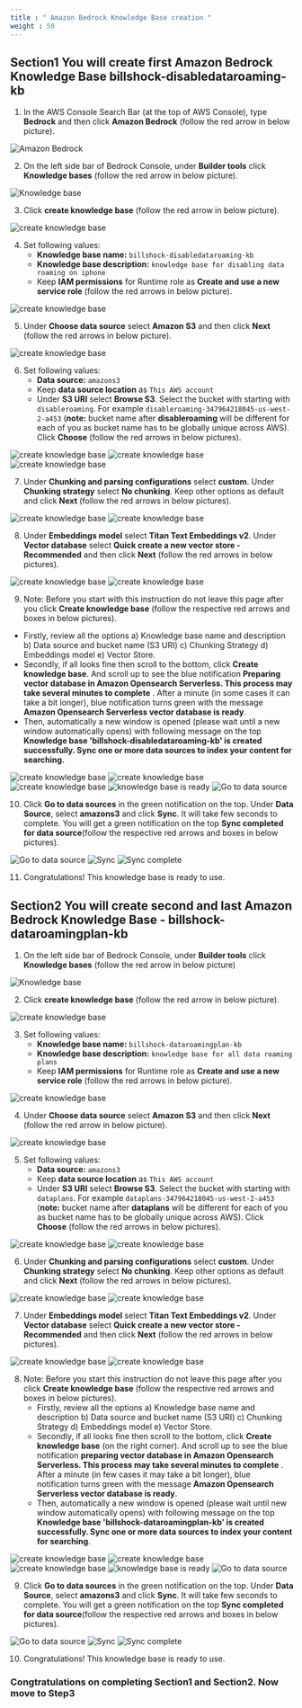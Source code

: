 ```yaml
---
title : " Amazon Bedrock Knowledge Base creation "
weight : 50
---
```

## Section1 You will create first Amazon Bedrock Knowledge Base **billshock-disabledataroaming-kb**

1. In the AWS Console Search Bar (at the top of AWS Console), type **Bedrock** and then click **Amazon Bedrock** (follow the red arrow in below picture).

![Amazon Bedrock](/static/module2images/br.png)

2. On the left side bar of Bedrock Console, under **Builder tools** click **Knowledge bases** (follow the red arrow in below picture).

![Knowledge base](/static/module2images/kb.png)

3. Click **create knowledge base** (follow the red arrow in below picture).

![create knowledge base](/static/module2images/createkb.png)

4. Set following values: 
   - **Knowledge base name:** `billshock-disabledataroaming-kb`
   - **Knowledge base description:** `knowledge base for disabling data roaming on iphone`
   - Keep **IAM permissions** for Runtime role as **Create and use a new service role** (follow the red arrows in below picture). 

![create knowledge base](/static/module2images/bsp11.png)

5. Under **Choose data source** select **Amazon S3** and then click **Next** (follow the red arrows in below picture).

![create knowledge base](/static/module2images/bsp12.png)

6. Set following values:
   - **Data source:** `amazons3` 
   - Keep **data source location** as `This AWS account`
   - Under **S3 URI** select **Browse S3**. Select the bucket with starting with `disableroaming`. For example `disableroaming-347964218045-us-west-2-a453` (**note:** bucket name after **disableroaming** will be different for each of you as bucket name has to be globally unique across AWS). Click **Choose** (follow the red arrows in below pictures).

![create knowledge base](/static/module2images/bsp13.png)
![create knowledge base](/static/module2images/bsp67.png)
![create knowledge base](/static/module2images/bsp68.png)

7. Under **Chunking and parsing configurations** select **custom**. Under **Chunking strategy** select **No chunking**. Keep other options as default and click **Next** (follow the red arrows in below pictures).

![create knowledge base](/static/module2images/chunk.png)
![create knowledge base](/static/module2images/chunk1.png)

8. Under **Embeddings model** select **Titan Text Embeddings v2**. Under **Vector database** select **Quick create a new vector store - Recommended** and then click **Next** (follow the red arrows in below pictures).

![create knowledge base](/static/module2images/embed.png)
![create knowledge base](/static/module2images/vectorstore.png)

9. Note: Before you start with this instruction do not leave this page after you click **Create knowledge base** (follow the respective red arrows and boxes in below pictures). 
 - Firstly, review all the options a) Knowledge base name and description b) Data source and bucket name (S3 URI) c) Chunking Strategy d) Embeddings model e) Vector Store. 
 - Secondly, if all looks fine then scroll to the bottom, click **Create knowledge base**. And scroll up to see the blue notification **Preparing vector database in Amazon Opensearch Serverless. This process may take several minutes to complete** . After a minute (in some  cases it can take a bit longer), blue notification turns green with the message **Amazon Opensearch Serverless vector database is ready**. 
 - Then, automatically a new window is opened (please wait until a new window automatically opens) with following message on the top **Knowledge base 'billshock-disabledataroaming-kb' is created successfully. Sync one or more data sources to index your content for searching.** 

![create knowledge base](/static/module2images/bsp15.png)
![create knowledge base](/static/module2images/bsp69.png)
![create knowledge base](/static/module2images/bsp17.png)
![knowledge base is ready](/static/module2images/bsp18.png)
![Go to data source](/static/module2images/bsp19.png)

10. Click **Go to data sources** in the green notification on the top. Under **Data Source**, select **amazons3** and click **Sync**. It will take few seconds to complete. You will get a green notification on the top **Sync completed for data source**(follow the respective red arrows and boxes in below pictures). 

![Go to data source](/static/module2images/bsp19.png)
![Sync](/static/module2images/bsp20.png)
![Sync complete](/static/module2images/bsp21.png)

11. Congratulations! This knowledge base is ready to use.

## Section2 You will create second and last Amazon Bedrock Knowledge Base - **billshock-dataroamingplan-kb**

1. On the left side bar of Bedrock Console, under **Builder tools** click **Knowledge bases** (follow the red arrow in below picture)

![Knowledge base](/static/module2images/kb.png)

2. Click **create knowledge base** (follow the red arrow in below picture). 

![create knowledge base](/static/module2images/createkb.png)

3. Set following values: 
   - **Knowledge base name:** `billshock-dataroamingplan-kb`
   - **Knowledge base description:** `knowledge base for all data roaming plans`
   - Keep **IAM permissions** for Runtime role as **Create and use a new service role** (follow the red arrows in below picture).

![create knowledge base](/static/module2images/bsp30.png)

4. Under **Choose data source** select **Amazon S3** and then click **Next** (follow the red arrow in below picture).

![create knowledge base](/static/module2images/bsp12.png)

5. Set following values:
   - **Data source:** `amazons3`
   - Keep **data source location** as `This AWS account`
   - Under **S3 URI** select **Browse S3**. Select the bucket with starting with `dataplans`. For example `dataplans-347964218045-us-west-2-a453` (**note:** bucket name after **dataplans** will be different for each of you as bucket name has to be globally unique across AWS). Click **Choose** (follow the red arrows in below pictures).

![create knowledge base](/static/module2images/bsp32.png)
![create knowledge base](/static/module2images/bsp71.png)

6. Under **Chunking and parsing configurations** select **custom**. Under **Chunking strategy** select **No chunking**. Keep other options as default and click **Next** (follow the red arrows in below pictures).

![create knowledge base](/static/module2images/chunk.png)
![create knowledge base](/static/module2images/chunk1.png)

7. Under **Embeddings model** select **Titan Text Embeddings v2**. Under **Vector database** select **Quick create a new vector store - Recommended** and then click **Next** (follow the red arrows in below pictures).

![create knowledge base](/static/module2images/embed.png)
![create knowledge base](/static/module2images/vectorstore.png)

8. Note: Before you start this instruction do not leave this page after you click **Create knowledge base** (follow the respective red arrows and boxes in below pictures). 
    - Firstly, review all the options a) Knowledge base name and description b) Data source and bucket name (S3 URI) c) Chunking Strategy d) Embeddings model e) Vector Store. 
    - Secondly, if all looks fine then scroll to the bottom, click **Create knowledge base** (on the right corner). And scroll up to see the blue notification **preparing vector database in Amazon Opensearch Serverless. This process may take several minutes to complete** . After a minute (in few cases it may take a bit longer), blue notification turns green with the message **Amazon Opensearch Serverless vector database is ready**. 
    - Then, automatically a new window is opened (please wait until new window automatically opens) with following message on the top **Knowledge base 'billshock-dataroamingplan-kb' is created successfully. Sync one or more data sources to index your content for searching**. 

![create knowledge base](/static/module2images/bsp35.png)
![create knowledge base](/static/module2images/bsp72.png)
![create knowledge base](/static/module2images/bsp37.png)
![knowledge base is ready](/static/module2images/bsp38.png)
![Go to data source](/static/module2images/bsp39.png)

9. Click **Go to data sources** in the green notification on the top. Under **Data Source**,  select **amazons3** and click **Sync**. It will take few seconds to complete. You will get a green notification on the top **Sync completed for data source**(follow the respective red arrows and boxes in below pictures). 

![Go to data source](/static/module2images/bsp39.png)
![Sync](/static/module2images/bsp40.png)
![Sync complete](/static/module2images/bsp41.png)

10. Congratulations! This knowledge base is ready to use. 

### Congtratulations on completing Section1 and Section2. Now move to Step3